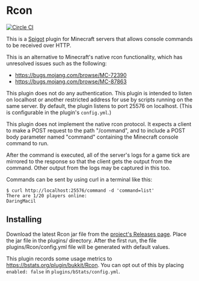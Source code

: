 # Rcon

[![Circle CI](https://circleci.com/gh/AgentME/MinecraftRcon.svg?style=shield)](https://circleci.com/gh/AgentME/MinecraftRcon)

This is a [Spigot](https://www.spigotmc.org/) plugin for Minecraft servers
that allows console commands to be received over HTTP.

This is an alternative to Minecraft's native rcon functionality, which has
unresolved issues such as the following:
* https://bugs.mojang.com/browse/MC-72390
* https://bugs.mojang.com/browse/MC-87863

This plugin does not do any authentication. This plugin is intended to listen
on localhost or another restricted address for use by scripts running on the
same server. By default, the plugin listens to port 25576 on localhost. (This
is configurable in the plugin's `config.yml`.)

This plugin does not implement the native rcon protocol. It expects a client
to make a POST request to the path "/command", and to include a POST body
parameter named "command" containing the Minecraft console command to run.

After the command is executed, all of the server's logs for a game tick are
mirrored to the response so that the client gets the output from the command.
Other output from the logs may be captured in this too.

Commands can be sent by using curl in a terminal like this:

    $ curl http://localhost:25576/command -d 'command=list'
    There are 1/20 players online:
    DaringMacil

## Installing

Download the latest Rcon jar file from the
[project's Releases page](https://github.com/AgentME/MinecraftRcon/releases).
Place the jar file in the plugins/ directory. After the first run, the file
plugins/Rcon/config.yml file will be generated with default values.

This plugin records some usage metrics to
https://bstats.org/plugin/bukkit/Rcon. You can opt out of this by
placing `enabled: false` in `plugins/bStats/config.yml`.
